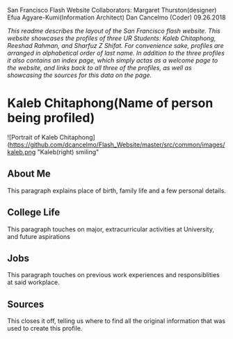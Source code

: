 San Francisco Flash Website 
Collaborators: 
Margaret Thurston(designer)
Efua Agyare-Kumi(Information Architect)
Dan Cancelmo (Coder)
09.26.2018

_This readme describes the layout of the San Francisco flash website. This website showcases the profiles of three UR Students: Kaleb Chitaphong, Reeshad Rahman, and Sharfuz Z Shifat. 
For convenience sake, profiles are arranged in alphabetical order of last name. 
In addition to the three profiles it also contains an index page, which simply actas as a welcome page to the website, and links back to all three of the profiles, as well as showcasing the sources for this data on the page._ 

# Kaleb Chitaphong(Name of person being profiled)
![Portrait of Kaleb Chitaphong](https://github.com/dcancelmo/Flash_Website/master/src/common/images/kaleb.png "Kaleb(right) smiling"

## About Me
This paragraph explains place of birth, family life and a few personal details. 

## College Life
This paragraph touches on major, extracurricular activities at University, and future aspirations

## Jobs
This paragraph touches on previous work experiences and responsiblities at said workplace. 

## Sources
This closes it off, telling us where to find all the original information that was used to create this profile.  
